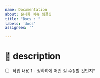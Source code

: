 ```yaml
---
name: Documentation 
about: 문서화 이슈 템플릿
title: "Docs : "
labels: 'docs'
assignees: ''

---
```


# 📝 description

- [ ] 작업 내용 1 - 정확하게 어떤 걸 수정할 것인지*
